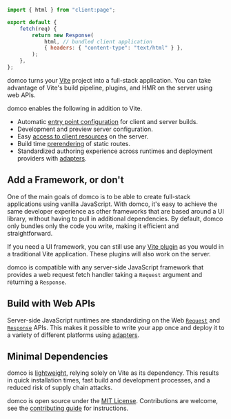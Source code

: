 ```js {1,6}
import { html } from "client:page";

export default {
	fetch(req) {
		return new Response(
			html, // bundled client application
			{ headers: { "content-type": "text/html" } },
		);
	},
};
```

domco turns your [Vite](https://vitejs.dev) project into a full-stack application. You can take advantage of Vite's build pipeline, plugins, and HMR on the server using web APIs.

domco enables the following in addition to Vite.

- Automatic [entry point configuration](/tutorial#entry-points) for client and server builds.
- Development and preview server configuration.
- Easy [access to client resources](/tutorial#virtual-modules) on the server.
- Build time [prerendering](/tutorial#prerender) of static routes.
- Standardized authoring experience across runtimes and deployment providers with [adapters](/deploy#adapters).

## Add a Framework, or don't

One of the main goals of domco is to be able to create full-stack applications using vanilla JavaScript. With domco, it's easy to achieve the same developer experience as other frameworks that are based around a UI library, without having to pull in additional dependencies. By default, domco only bundles only the code you write, making it efficient and straightforward.

If you need a UI framework, you can still use any [Vite plugin](https://vitejs.dev/plugins/) as you would in a traditional Vite application. These plugins will also work on the server.

domco is compatible with any server-side JavaScript framework that provides a web request fetch handler taking a `Request` argument and returning a `Response`.

## Build with Web APIs

Server-side JavaScript runtimes are standardizing on the Web [`Request`](https://developer.mozilla.org/en-US/docs/Web/API/Request) and [`Response`](https://developer.mozilla.org/en-US/docs/Web/API/Response) APIs. This makes it possible to write your app once and deploy it to a variety of different platforms using [adapters](/deploy#adapters).

## Minimal Dependencies

domco is [lightweight](https://npmgraph.js.org/?q=domco), relying solely on Vite as its dependency. This results in quick installation times, fast build and development processes, and a reduced risk of supply chain attacks.

domco is open source under the [MIT License](https://github.com/rossrobino/domco/blob/main/LICENSE.md). Contributions are welcome, see the [contributing guide](https://github.com/rossrobino/domco/blob/main/CONTRIBUTING.md) for instructions.
